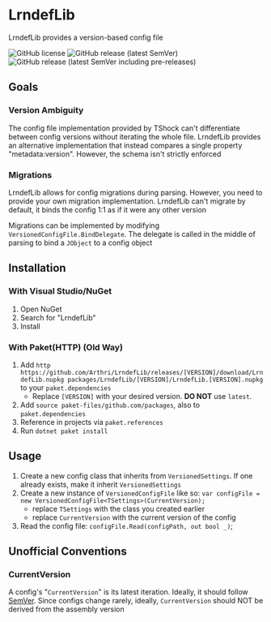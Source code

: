 # LrndefLib
LrndefLib provides a version-based config file

![GitHub license](https://img.shields.io/github/license/Arthri/LrndefLib?style=flat-square) ![GitHub release (latest SemVer)](https://img.shields.io/github/v/release/Arthri/LrndefLib?sort=semver&style=flat-square) ![GitHub release (latest SemVer including pre-releases)](https://img.shields.io/github/v/release/Arthri/LrndefLib?include_prereleases&sort=semver&style=flat-square)

## Goals

### Version Ambiguity
The config file implementation provided by TShock can't differentiate between config versions without iterating the whole file. LrndefLib provides an alternative implementation that instead compares a single property "metadata:version". However, the schema isn't strictly enforced

### Migrations
LrndefLib allows for config migrations during parsing. However, you need to provide your own migration implementation. LrndefLib can't migrate by default, it binds the config 1:1 as if it were any other version

Migrations can be implemented by modifying `VersionedConfigFile.BindDelegate`. The delegate is called in the middle of parsing to bind a `JObject` to a config object

## Installation

### With Visual Studio/NuGet
1. Open NuGet
2. Search for "LrndefLib"
3. Install

### With Paket(HTTP) (Old Way)
1. Add `http https://github.com/Arthri/LrndefLib/releases/[VERSION]/download/LrndefLib.nupkg packages/LrndefLib/[VERSION]/LrndefLib.[VERSION].nupkg` to your `paket.dependencies`
    - Replace `[VERSION]` with your desired version. **DO NOT** use `latest`.
2. Add `source paket-files/github.com/packages`, also to `paket.dependencies`
3. Reference in projects via `paket.references`
4. Run `dotnet paket install`

## Usage
1. Create a new config class that inherits from `VersionedSettings`. If one already exists, make it inherit `VersionedSettings`
2. Create a new instance of `VersionedConfigFile` like so: `var configFile = new VersionedConfigFile<TSettings>(CurrentVersion);`
    - replace `TSettings` with the class you created earlier
    - replace `CurrentVersion` with the current version of the config
3. Read the config file: `configFile.Read(configPath, out bool _)`;

## Unofficial Conventions

### CurrentVersion
A config's "`CurrentVersion`" is its latest iteration. Ideally, it should follow [SemVer][SemVer]. Since configs change rarely, ideally, `CurrentVersion` should NOT be derived from the assembly version





<!-- DEFINITIONS -->
[SemVer]: https://semver.org/
